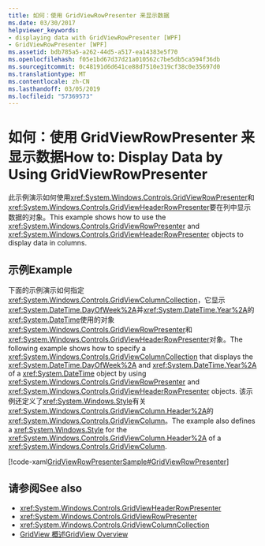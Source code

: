 ```yaml
---
title: 如何：使用 GridViewRowPresenter 来显示数据
ms.date: 03/30/2017
helpviewer_keywords:
- displaying data with GridViewRowPresenter [WPF]
- GridViewRowPresenter [WPF]
ms.assetid: bdb785a5-a262-44d5-a517-ea14383e5f70
ms.openlocfilehash: f05e1bd67d37d21a010562c7be5db5ca594f36db
ms.sourcegitcommit: 0c48191d6d641ce88d7510e319cf38c0e35697d0
ms.translationtype: MT
ms.contentlocale: zh-CN
ms.lasthandoff: 03/05/2019
ms.locfileid: "57369573"
---
```

# <a name="how-to-display-data-by-using-gridviewrowpresenter"></a><span data-ttu-id="7bbf3-102">如何：使用 GridViewRowPresenter 来显示数据</span><span class="sxs-lookup"><span data-stu-id="7bbf3-102">How to: Display Data by Using GridViewRowPresenter</span></span>
<span data-ttu-id="7bbf3-103">此示例演示如何使用<xref:System.Windows.Controls.GridViewRowPresenter>和<xref:System.Windows.Controls.GridViewHeaderRowPresenter>要在列中显示数据的对象。</span><span class="sxs-lookup"><span data-stu-id="7bbf3-103">This example shows how to use the <xref:System.Windows.Controls.GridViewRowPresenter> and <xref:System.Windows.Controls.GridViewHeaderRowPresenter> objects to display data in columns.</span></span>  
  
## <a name="example"></a><span data-ttu-id="7bbf3-104">示例</span><span class="sxs-lookup"><span data-stu-id="7bbf3-104">Example</span></span>  
 <span data-ttu-id="7bbf3-105">下面的示例演示如何指定<xref:System.Windows.Controls.GridViewColumnCollection>，它显示<xref:System.DateTime.DayOfWeek%2A>并<xref:System.DateTime.Year%2A>的<xref:System.DateTime>使用的对象<xref:System.Windows.Controls.GridViewRowPresenter>和<xref:System.Windows.Controls.GridViewHeaderRowPresenter>对象。</span><span class="sxs-lookup"><span data-stu-id="7bbf3-105">The following example shows how to specify a <xref:System.Windows.Controls.GridViewColumnCollection> that displays the <xref:System.DateTime.DayOfWeek%2A> and <xref:System.DateTime.Year%2A> of a <xref:System.DateTime> object by using <xref:System.Windows.Controls.GridViewRowPresenter> and <xref:System.Windows.Controls.GridViewHeaderRowPresenter> objects.</span></span> <span data-ttu-id="7bbf3-106">该示例还定义了<xref:System.Windows.Style>有关<xref:System.Windows.Controls.GridViewColumn.Header%2A>的<xref:System.Windows.Controls.GridViewColumn>。</span><span class="sxs-lookup"><span data-stu-id="7bbf3-106">The example also defines a <xref:System.Windows.Style> for the <xref:System.Windows.Controls.GridViewColumn.Header%2A> of a <xref:System.Windows.Controls.GridViewColumn>.</span></span>  
  
 [!code-xaml[GridViewRowPresenterSample#GridViewRowPresenter](~/samples/snippets/csharp/VS_Snippets_Wpf/GridViewRowPresenterSample/CS/Window1.xaml#gridviewrowpresenter)]  
  
## <a name="see-also"></a><span data-ttu-id="7bbf3-107">请参阅</span><span class="sxs-lookup"><span data-stu-id="7bbf3-107">See also</span></span>
- <xref:System.Windows.Controls.GridViewHeaderRowPresenter>
- <xref:System.Windows.Controls.GridViewRowPresenter>
- <xref:System.Windows.Controls.GridViewColumnCollection>
- [<span data-ttu-id="7bbf3-108">GridView 概述</span><span class="sxs-lookup"><span data-stu-id="7bbf3-108">GridView Overview</span></span>](gridview-overview.md)
